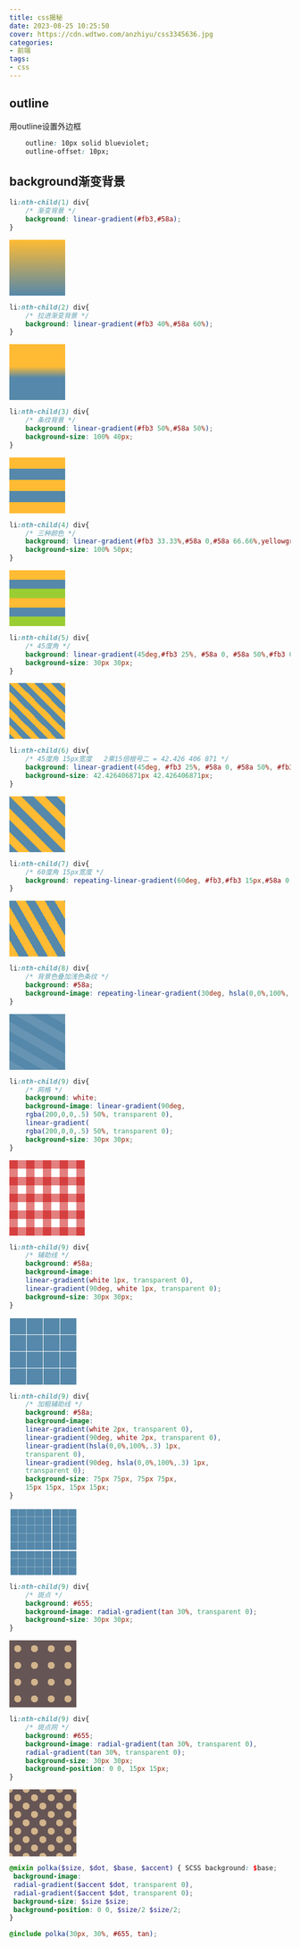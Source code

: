 ```yaml
---
title: css揭秘
date: 2023-08-25 10:25:50
cover: https://cdn.wdtwo.com/anzhiyu/css3345636.jpg
categories:
- 前端
tags:
- css
---
```


## outline

用outline设置外边框
```css
    outline: 10px solid blueviolet;
    outline-offset: 10px;
```

## background渐变背景

```css
li:nth-child(1) div{
    /* 渐变背景 */
    background: linear-gradient(#fb3,#58a);
}
```
<div style="width:100px;height:100px;background: linear-gradient(#fb3,#58a);"></div>

```css
li:nth-child(2) div{
    /* 拉进渐变背景 */
    background: linear-gradient(#fb3 40%,#58a 60%);
}
```
<div style="width:100px;height:100px;background: linear-gradient(#fb3 40%,#58a 60%);"></div>

```css
li:nth-child(3) div{
    /* 条纹背景 */
    background: linear-gradient(#fb3 50%,#58a 50%);
    background-size: 100% 40px;
}
```
<div style="width:100px;height:100px;background: linear-gradient(#fb3 50%,#58a 50%);background-size: 100% 40px;"></div>

```css
li:nth-child(4) div{
    /* 三种颜色 */
    background: linear-gradient(#fb3 33.33%,#58a 0,#58a 66.66%,yellowgreen 0);
    background-size: 100% 50px;
}
```
<div style="width:100px;height:100px;background: linear-gradient(#fb3 33.33%,#58a 0,#58a 66.66%,yellowgreen 0);background-size: 100% 50px;"></div>

```css
li:nth-child(5) div{
    /* 45度角 */
    background: linear-gradient(45deg,#fb3 25%, #58a 0, #58a 50%,#fb3 0, #fb3 75%, #58a 0);
    background-size: 30px 30px;
}
```
<div style="width:100px;height:100px;background: linear-gradient(45deg,
    #fb3 25%, #58a 0, #58a 50%,
    #fb3 0, #fb3 75%, #58a 0);
    background-size: 30px 30px;"></div>

```css
li:nth-child(6) div{
    /* 45度角 15px宽度   2乘15倍根号二 = 42.426 406 871 */
    background: linear-gradient(45deg, #fb3 25%, #58a 0, #58a 50%, #fb3 0, #fb3 75%, #58a 0);
    background-size: 42.426406871px 42.426406871px;
}
```
<div style="width:100px;height:100px;background: linear-gradient(45deg, #fb3 25%, #58a 0, #58a 50%, #fb3 0, #fb3 75%, #58a 0);
    background-size: 42.426406871px 42.426406871px;"></div>

```css
li:nth-child(7) div{
    /* 60度角 15px宽度 */
    background: repeating-linear-gradient(60deg, #fb3,#fb3 15px,#58a 0, #58a 30px);
}
```
<div style="width:100px;height:100px;background: repeating-linear-gradient(60deg, #fb3,#fb3 15px,#58a 0, #58a 30px);"></div>

```css
li:nth-child(8) div{
    /* 背景色叠加浅色条纹 */
    background: #58a;
    background-image: repeating-linear-gradient(30deg, hsla(0,0%,100%,.1), hsla(0,0%,100%,.1) 15px,transparent 0, transparent 30px);
}
```
<div style="width:100px;height:100px;background: #58a;
    background-image: repeating-linear-gradient(30deg, hsla(0,0%,100%,.1), hsla(0,0%,100%,.1) 15px,transparent 0, transparent 30px);"></div>

```css
li:nth-child(9) div{
    /* 网格 */
    background: white;
    background-image: linear-gradient(90deg,
    rgba(200,0,0,.5) 50%, transparent 0),
    linear-gradient(
    rgba(200,0,0,.5) 50%, transparent 0);
    background-size: 30px 30px;
}
```
<div style="width:135px;height:135px;background: white;
    background-image: linear-gradient(90deg,
    rgba(200,0,0,.5) 50%, transparent 0),
    linear-gradient(
    rgba(200,0,0,.5) 50%, transparent 0);
    background-size: 30px 30px;"></div>

```css
li:nth-child(9) div{
    /* 辅助线 */
    background: #58a;
    background-image:
    linear-gradient(white 1px, transparent 0),
    linear-gradient(90deg, white 1px, transparent 0);
    background-size: 30px 30px;
}
```
<div style="width:120px;height:120px;background: #58a;
    background-image:
    linear-gradient(white 1px, transparent 0),
    linear-gradient(90deg, white 1px, transparent 0);
    background-size: 30px 30px;"></div>

```css
li:nth-child(9) div{
    /* 加粗辅助线 */
    background: #58a;
    background-image:
    linear-gradient(white 2px, transparent 0),
    linear-gradient(90deg, white 2px, transparent 0),
    linear-gradient(hsla(0,0%,100%,.3) 1px,
    transparent 0),
    linear-gradient(90deg, hsla(0,0%,100%,.3) 1px,
    transparent 0);
    background-size: 75px 75px, 75px 75px,
    15px 15px, 15px 15px;
}
```
<div style="width:120px;height:120px;background: #58a;
    background-image:
    linear-gradient(white 2px, transparent 0),
    linear-gradient(90deg, white 2px, transparent 0),
    linear-gradient(hsla(0,0%,100%,.3) 1px,
    transparent 0),
    linear-gradient(90deg, hsla(0,0%,100%,.3) 1px,
    transparent 0);
    background-size: 75px 75px, 75px 75px,
    15px 15px, 15px 15px;"></div>

```css
li:nth-child(9) div{
    /* 斑点 */
    background: #655;
    background-image: radial-gradient(tan 30%, transparent 0);
    background-size: 30px 30px;
}
```
<div style="width:120px;height:120px;background: #655;
background-image: radial-gradient(tan 30%, transparent 0);
background-size: 30px 30px;"></div>

```css
li:nth-child(9) div{
    /* 斑点网 */
    background: #655;
    background-image: radial-gradient(tan 30%, transparent 0),
    radial-gradient(tan 30%, transparent 0);
    background-size: 30px 30px;
    background-position: 0 0, 15px 15px;
}
```
<div style="width:120px;height:120px;background: #655;
    background-image: radial-gradient(tan 30%, transparent 0),
    radial-gradient(tan 30%, transparent 0);
    background-size: 30px 30px;
    background-position: 0 0, 15px 15px;"></div>

```scss
@mixin polka($size, $dot, $base, $accent) { SCSS background: $base;
 background-image:
 radial-gradient($accent $dot, transparent 0),
 radial-gradient($accent $dot, transparent 0);
 background-size: $size $size;
 background-position: 0 0, $size/2 $size/2;
}

@include polka(30px, 30%, #655, tan);
```
